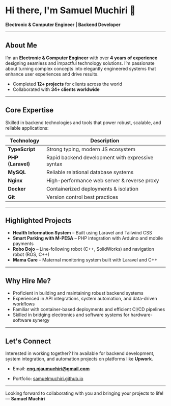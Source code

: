 # Hi there, I'm Samuel Muchiri 👋

**Electronic & Computer Engineer | Backend Developer**

---

##  About Me

I’m an **Electronic & Computer Engineer** with over **4 years of experience** designing seamless and impactful technology solutions. I’m passionate about turning complex concepts into elegantly engineered systems that enhance user experiences and drive results.

- Completed **12+ projects** for clients across the world  
- Collaborated with **34+ clients worldwide**  


---

##  Core Expertise

Skilled in backend technologies and tools that power robust, scalable, and reliable applications:

| Technology | Description |
|------------|-------------|
| **TypeScript** | Strong typing, modern JS ecosystem |
| **PHP (Laravel)** | Rapid backend development with expressive syntax |
| **MySQL** | Reliable relational database systems |
| **Nginx** | High-performance web server & reverse proxy |
| **Docker** | Containerized deployments & isolation |
| **Git** | Version control best practices |


---

##  Highlighted Projects

- **Health Information System** – Built using Laravel and Tailwind CSS  
- **Smart Parking with M-PESA** – PHP integration with Arduino and mobile payments  
- **Robo Dojo** – Line-following robot (C++, SolidWorks) and navigation robot (ROS, C++)  
- **Mama Care** – Maternal monitoring system built with Laravel and C++



---

##  Why Hire Me?

- Proficient in building and maintaining robust backend systems  
- Experienced in API integrations, system automation, and data-driven workflows  
- Familiar with container-based deployments and efficient CI/CD pipelines  
- Skilled in bridging electronics and software systems for hardware-software synergy

---

##  Let's Connect

Interested in working together? I’m available for backend development, system integration, and automation projects on platforms like **Upwork**.

- Email: **eng.njaumuchiri@gmail.com**  
 
- Portfolio: [samuelmuchiri.github.io](https://samuelmuchiri.github.io)

---

Looking forward to collaborating with you and bringing your projects to life!  
— **Samuel Muchiri**  
